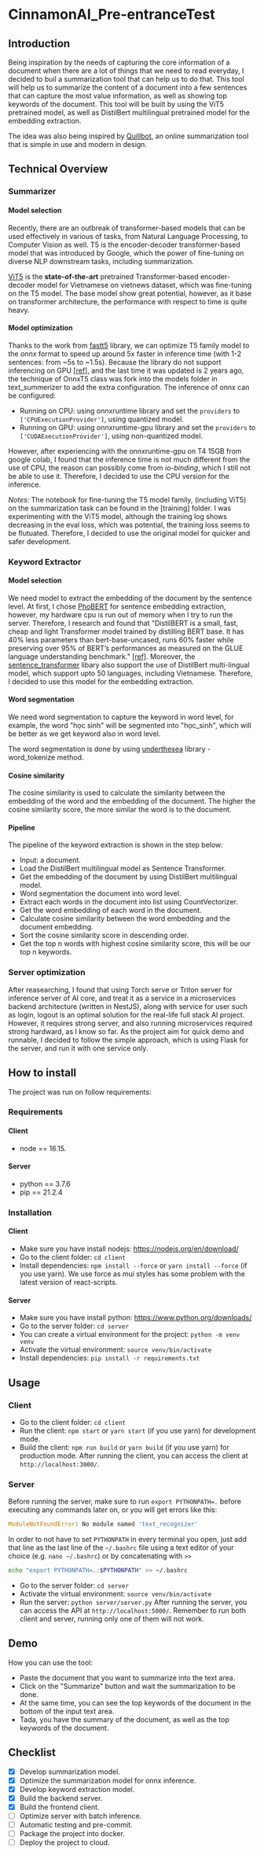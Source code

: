 # CinnamonAI_Pre-entranceTest
## Introduction
Being inspiration by the needs of capturing the core information of a document when there are a lot of things that we need to read everyday, I decided to buil a summarization tool that can help us to do that. This tool will help us to summarize the content of a document into a few sentences that can capture the most value information, as well as showing top keywords of the document. This tool will be built by using the ViT5 pretrained model, as well as DistilBert multilingual pretrained model for the embedding extraction.

The idea was also being inspired by [Quillbot](https://quillbot.com/summarize), an online summarization tool that is simple in use and modern in design.
## Technical Overview
### Summarizer
#### Model selection
Recently, there are an outbreak of transformer-based models that can be used effectively in various of tasks, from Natural Language Processing, to Computer Vision as well. T5 is the encoder-decoder transformer-based model that was introduced by Google, which the power of fine-tuning on diverse NLP downstream tasks, including summarization.

[ViT5](https://huggingface.co/VietAI/vit5-base-vietnews-summarization) is the **state-of-the-art** pretrained Transformer-based encoder-decoder model for Vietnamese on vietnews dataset, which was fine-tuning on the T5 model. The base model show great potential, however, as it base on transformer architecture, the performance with respect to time is quite heavy.

#### Model optimization
Thanks to the work from [fastt5](https://github.com/Ki6an/fastT5) library, we can optimize T5 family model to the *onnx* format to speed up around 5x faster in inference time (with 1-2 sentences: from ~5s to ~1.5s). Because the library do not support inferencing on GPU [[ref]](https://github.com/Ki6an/fastT5/issues/34), and the last time it was updated is 2 years ago, the technique of OnnxT5 class was fork into the models folder in text_summerizer to add the extra configuration. The inference of onnx can be configured:
- Running on CPU: using onnxruntime library and set the `providers` to `['CPUExecutionProvider']`, using quantized model.
- Running on GPU: using onnxruntime-gpu library and set the `providers` to `['CUDAExecutionProvider']`, using non-quantized model.

However, after experiencing with the onnxruntime-gpu on T4 15GB from google colab, I found that the inference time is not much different from the use of CPU, the reason can possibly come from *io-binding*, which I still not be able to use it. Therefore, I decided to use the CPU version for the inference.

*Notes*: The notebook for fine-tuning the T5 model family, (including ViT5) on the summarization task can be found in the [training] folder. I was experimenting with the ViT5 model, although the training log shows decreasing in the eval loss, which was potential, the training loss seems to be flutuated. Therefore, I decided to use the original model for quicker and safer development.
### Keyword Extractor
#### Model selection
We need model to extract the embedding of the document by the sentence level. At first, I chose [PhoBERT](https://huggingface.co/VoVanPhuc/sup-SimCSE-VietNamese-phobert-base) for sentence embedding extraction, however, my hardware cpu is run out of memory when I try to run the server. Therefore, I research and found that "DistilBERT is a small, fast, cheap and light Transformer model trained by distilling BERT base. It has 40% less parameters than bert-base-uncased, runs 60% faster while preserving over 95% of BERT’s performances as measured on the GLUE language understanding benchmark." [[ref]](https://huggingface.co/docs/transformers/model_doc/distilbert).
Moreover, the [sentence_transformer](https://www.sbert.net/docs/pretrained_models.html) libary also support the use of DistilBert multi-lingual model, which support upto 50 languages, including Vietnamese. Therefore, I decided to use this model for the embedding extraction.

#### Word segmentation
We need word segmentation to capture the keyword in word level, for example, the word "học sinh" will be segmented into "học_sinh", which will be better as we get keyword also in word level.

The word segmentation is done by using [underthesea](https://github.com/undertheseanlp/underthesea) library - word_tokenize method.

#### Cosine similarity
The cosine similarity is used to calculate the similarity between the embedding of the word and the embedding of the document. The higher the cosine similarity score, the more similar the word is to the document.

#### Pipeline
The pipeline of the keyword extraction is shown in the step below:
- Input: a document.
- Load the DistilBert multilingual model as Sentence Transformer.
- Get the embedding of the document by using DistilBert multilingual model.
- Word segmentation the document into word level.
- Extract each words in the document into list using CountVectorizer.
- Get the word embedding of each word in the document.
- Calculate cosine similarity between the word embedding and the document embedding.
- Sort the cosine similarity score in descending order.
- Get the top n words with highest cosine similarity score, this will be our top n keywords.
### Server optimization
After reasearching, I found that using Torch serve or Triton server for inference server of AI core, and treat it as a service in a microservices backend architecture (written in NestJS), along with service for user such as login, logout is an optimal solution for the real-life full stack AI project. However, it requires strong server, and also running microservices required strong hardward, as I know so far. As the project aim for quick demo and runnable, I decided to follow the simple approach, which is using Flask for the server, and run it with one service only.
## How to install
The project was run on follow requirements:
### Requirements
#### Client
- node == 16.15.
#### Server
- python == 3.7.6
- pip == 21.2.4

### Installation
#### Client
- Make sure you have install nodejs: https://nodejs.org/en/download/
- Go to the client folder: `cd client`
- Install dependencies: `npm install --force` or `yarn install --force` (if you use yarn). We use force as mui styles has some problem with the latest version of react-scripts.

#### Server
- Make sure you have install python: https://www.python.org/downloads/
- Go to the server folder: `cd server`
- You can create a virtual environment for the project: `python -m venv venv`
- Activate the virtual environment: `source venv/bin/activate`
- Install dependencies: `pip install -r requirements.txt`

## Usage
### Client
- Go to the client folder: `cd client`
- Run the client: `npm start` or `yarn start` (if you use yarn) for development mode.
- Build the client: `npm run build` or `yarn build` (if you use yarn) for production mode.
After running the client, you can access the client at `http://localhost:3000/`.
### Server
Before running the server, make sure to run `export PYTHONPATH=.` before executing any commands later on, or you will get errors like this:
```python
ModuleNotFoundError: No module named 'text_recognizer'
```

In order to not have to set `PYTHONPATH` in every terminal you open, just add that line as the last line of the `~/.bashrc` file using a text editor of your choice (e.g. `nano ~/.bashrc`) or by concatenating with `>>`
```bash
echo "export PYTHONPATH=.:$PYTHONPATH" >> ~/.bashrc
```
- Go to the server folder: `cd server`
- Activate the virtual environment: `source venv/bin/activate`
- Run the server: `python server/server.py`
After running the server, you can access the API at `http://localhost:5000/`.
Remember to run both client and server, running only one of them will not work.
## Demo
How you can use the tool:
- Paste the document that you want to summarize into the text area.
- Click on the "Summarize" button and wait the summarization to be done.
- At the same time, you can see the top keywords of the document in the bottom of the input text area.
- Tada, you have the summary of the document, as well as the top keywords of the document.

## Checklist
- [x] Develop summarization model.
- [x] Optimize the summarization model for onnx inference.
- [x] Develop keyword extraction model.
- [x] Build the backend server.
- [x] Build the frontend client.
- [ ] Optimize server with batch inference.
- [ ] Automatic testing and pre-commit.
- [ ] Package the project into docker.
- [ ] Deploy the project to cloud.